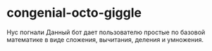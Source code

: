 # congenial-octo-giggle
Нус погнали
Данный бот дает пользователю простые по базовой математике в виде сложения, вычитания, деления и умножения.
